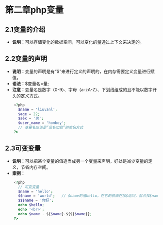 # 第二章php变量
## 2.1变量的介绍
* <b>说明：</b>可以存储变化的数据空间，可以变化的量通过上下文来决定的。
## 2.2变量的声明
* <b>说明：</b>变量的声明是有“$”来进行定义的声明的，在内存需要定义变量进行赋值。
* <b>语法：</b>$变量名=量;
* <b>注意：</b>变量名是数字（0-9）、字母（a-zA-Z）、下划线组成的且不能以数字开头的定义方式。
```php
    <?php
      $name = 'liuvanl';
      $age = 22;
      $sex = '男';
      $user_name = 'homboy';    
      // 变量名应该是“见名知意”的命名方式
    ?>
```
## 2.3可变变量
* <b>说明：</b>可以把某个变量的值追当成另一个变量来声明，好处是减少变量的定义，节省内存空间。
* <b>案例：</b>
```php
    <?php
      // 可变变量
      $name = 'hello';
      $$name = 'world';   // $name的值hello，在它的前面在加$返回，就会找$name里值当成变量名
      $$$name = '你好';
      echo $hello;
      echo '<br>';
      echo $name . ${$name}.${${$name}};    
    ?>
```
